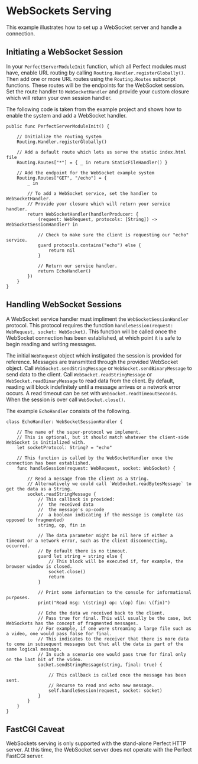# WebSockets Serving
This example illustrates how to set up a WebSocket server and handle a connection.

## Initiating a WebSocket Session

In your `PerfectServerModuleInit` function, which all Perfect modules must have, enable URL routing by calling `Routing.Handler.registerGlobally()`. Then add one or more URL routes using the `Routing.Routes` subscript functions. These routes will be the endpoints for the WebSocket session. Set the route handler to `WebSocketHandler` and provide your custom closure which will return your own session handler.

The following code is taken from the example project and shows how to enable the system and add a WebSocket handler.

```
public func PerfectServerModuleInit() {
	
	// Initialize the routing system
	Routing.Handler.registerGlobally()
	
	// Add a default route which lets us serve the static index.html file
	Routing.Routes["*"] = { _ in return StaticFileHandler() }
	
	// Add the endpoint for the WebSocket example system
	Routing.Routes["GET", "/echo"] = {
		_ in
		
		// To add a WebSocket service, set the handler to WebSocketHandler.
		// Provide your closure which will return your service handler.
		return WebSocketHandler(handlerProducer: {
			(request: WebRequest, protocols: [String]) -> WebSocketSessionHandler? in
			
			// Check to make sure the client is requesting our "echo" service.
			guard protocols.contains("echo") else {
				return nil
			}
			
			// Return our service handler.
			return EchoHandler()
		})
	}
}
```
## Handling WebSocket Sessions

 A WebSocket service handler must impliment the `WebSocketSessionHandler` protocol.
 This protocol requires the function `handleSession(request: WebRequest, socket: WebSocket)`.
 This function will be called once the WebSocket connection has been established,
 at which point it is safe to begin reading and writing messages.

 The initial `WebRequest` object which instigated the session is provided for reference.
 Messages are transmitted through the provided WebSocket object. 
 Call `WebSocket.sendStringMessage` or `WebSocket.sendBinaryMessage` to send data to the client.
 Call `WebSocket.readStringMessage` or `WebSocket.readBinaryMessage` to read data from the client.
 By default, reading will block indefinitely until a message arrives or a network error occurs.
 A read timeout can be set with `WebSocket.readTimeoutSeconds`.
 When the session is over call `WebSocket.close()`.


The example `EchoHandler` consists of the following.

```
class EchoHandler: WebSocketSessionHandler {
	
	// The name of the super-protocol we implement.
	// This is optional, but it should match whatever the client-side WebSocket is initialized with.
	let socketProtocol: String? = "echo"
	
	// This function is called by the WebSocketHandler once the connection has been established.
	func handleSession(request: WebRequest, socket: WebSocket) {
		
		// Read a message from the client as a String.
		// Alternatively we could call `WebSocket.readBytesMessage` to get the data as a String.
		socket.readStringMessage {
			// This callback is provided:
			//	the received data
			//	the message's op-code
			//	a boolean indicating if the message is complete (as opposed to fragmented)
			string, op, fin in
			
			// The data parameter might be nil here if either a timeout or a network error, such as the client disconnecting, occurred.
			// By default there is no timeout.
			guard let string = string else {
				// This block will be executed if, for example, the browser window is closed.
				socket.close()
				return
			}
			
			// Print some information to the console for informational purposes.
			print("Read msg: \(string) op: \(op) fin: \(fin)")
			
			// Echo the data we received back to the client.
			// Pass true for final. This will usually be the case, but WebSockets has the concept of fragmented messages.
			// For example, if one were streaming a large file such as a video, one would pass false for final.
			// This indicates to the receiver that there is more data to come in subsequent messages but that all the data is part of the same logical message.
			// In such a scenario one would pass true for final only on the last bit of the video.
			socket.sendStringMessage(string, final: true) {
				
				// This callback is called once the message has been sent.
				// Recurse to read and echo new message.
				self.handleSession(request, socket: socket)
			}
		}
	}
}
```

## FastCGI Caveat
WebSockets serving is only supported with the stand-alone Perfect HTTP server. At this time, the WebSocket server does not operate with the Perfect FastCGI server.
